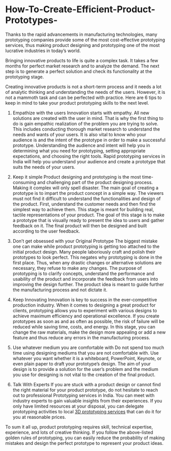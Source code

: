 # How-To-Create-Efficient-Product-Prototypes-
Thanks to the rapid advancements in manufacturing technologies, many prototyping companies provide some of the most cost-effective prototyping services, thus making product designing and prototyping one of the most lucrative industries in today’s world. 

Bringing innovative products to life is quite a complex task. It takes a few months for perfect market research and to analyze the demand. The next step is to generate a perfect solution and check its functionality at the prototyping stage. 

Creating innovative products is not a short-term process and it needs a lot of analytic thinking and understanding the needs of the users. However, it is not a mammoth task and can be perfected with practice. Here are 6 tips to keep in mind to take your product prototyping skills to the next level.

1. Empathize with the users
Innovation starts with empathy. All new solutions are created with the user in mind. That is why the first thing to do is gain empathic realization of the problem you are trying to solve. This includes conducting thorough market research to understand the needs and wants of your users. It is also vital to know who your audience is and the intent of the prototype in order to make a successful prototype. Understanding the audience and intent will help you in determining what you need for prototyping, setting appropriate expectations, and choosing the right tools. Rapid prototyping services in India will help you understand your audience and create a prototype that suits the needs of your users.

2. Keep it simple
Product designing and prototyping is the most time-consuming and challenging part of the product designing process. Making it complex will only spell disaster. The main goal of creating a prototype is to impart the product concept in a simple way. The viewers must not find it difficult to understand the functionalities and design of the product.
First, understand the customer needs and then find the simplest way to achieve them. This stage is meant for building real, tactile representations of your product. The goal of this stage is to make a prototype that is visually ready to present the idea to users and gather feedback on it. The final product will then be designed and built according to the user feedback. 

3. Don’t get obsessed with your Original Prototype
The biggest mistake one can make while product prototyping is getting too attached to the initial product design. Many people laboriously craft and polish their prototypes to look perfect. This negates why prototyping is done in the first place. Thus, when any drastic changes or alternative solutions are necessary, they refuse to make any changes.
The purpose of prototyping is to clarify concepts, understand the performance and usability of the product and incorporate the feedback from users into improving the design further. The product idea is meant to guide further the manufacturing process and not dictate it. 

4. Keep Innovating
Innovation is key to success in the ever-competitive production industry. When it comes to designing a great product for clients, prototyping allows you to experiment with various designs to achieve maximum efficiency and operational excellence. 
If you create prototypes as soon as and as often as possible, the risk of failure will be reduced while saving time, costs, and energy. In this stage, you can change the raw materials, make the design more appealing or add a new feature and thus reduce any errors in the manufacturing process. 

5. Use whatever medium you are comfortable with
Do not spend too much time using designing mediums that you are not comfortable with. Use whatever you want whether it is a whiteboard, PowerPoint, Keynote, or even plain paper to draft your prototype’s design. The aim of your design is to provide a solution for the user’s problem and the medium you use for designing is not vital to the creation of the final product. 

6. Talk With Experts
If you are stuck with a product design or cannot find the right material for your product prototype, do not hesitate to reach out to professional Prototyping services in India. You can meet with industry experts to gain valuable insights from their experiences. If you only have limited resources at your disposal, you can delegate prototyping activities to local <a href="https://www.exelus3d.com/services/prototyping/">3D prototyping services</a> that can do it for you at reasonable prices. 

To sum it all up, product prototyping requires skill, technical expertise, experience, and lots of creative thinking. If you follow the above-listed golden rules of prototyping, you can easily reduce the probability of making mistakes and design the perfect prototype to represent your product ideas. 
